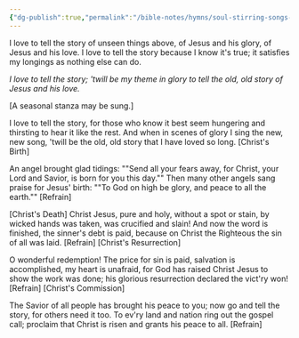 ```yaml
---
{"dg-publish":true,"permalink":"/bible-notes/hymns/soul-stirring-songs-and-hymns/i-love-to-tell-the-story/","title":"I Love to Tell the Story"}
---
```



I love to tell the story
of unseen things above,
of Jesus and his glory,
of Jesus and his love.
I love to tell the story
because I know it's true;
it satisfies my longings
as nothing else can do.

*I love to tell the story;
'twill be my theme in glory
to tell the old, old story
of Jesus and his love.*

[A seasonal stanza may be sung.]

I love to tell the story,
for those who know it best
seem hungering and thirsting
to hear it like the rest.
And when in scenes of glory
I sing the new, new song,
'twill be the old, old story
that I have loved so long.
[Christ's Birth]

An angel brought glad tidings:
""Send all your fears away,
for Christ, your Lord and Savior,
is born for you this day.""
Then many other angels
sang praise for Jesus' birth:
""To God on high be glory,
and peace to all the earth."" [Refrain]

[Christ's Death]
Christ Jesus, pure and holy,
without a spot or stain,
by wicked hands was taken,
was crucified and slain!
And now the word is finished,
the sinner's debt is paid,
because on Christ the Righteous
the sin of all was laid. [Refrain]
[Christ's Resurrection]

O wonderful redemption!
The price for sin is paid,
salvation is accomplished,
my heart is unafraid,
for God has raised Christ Jesus
to show the work was done;
his glorious resurrection
declared the vict'ry won! [Refrain]
[Christ's Commission]

The Savior of all people
has brought his peace to you;
now go and tell the story,
for others need it too.
To ev'ry land and nation
ring out the gospel call;
proclaim that Christ is risen
and grants his peace to all. [Refrain]
